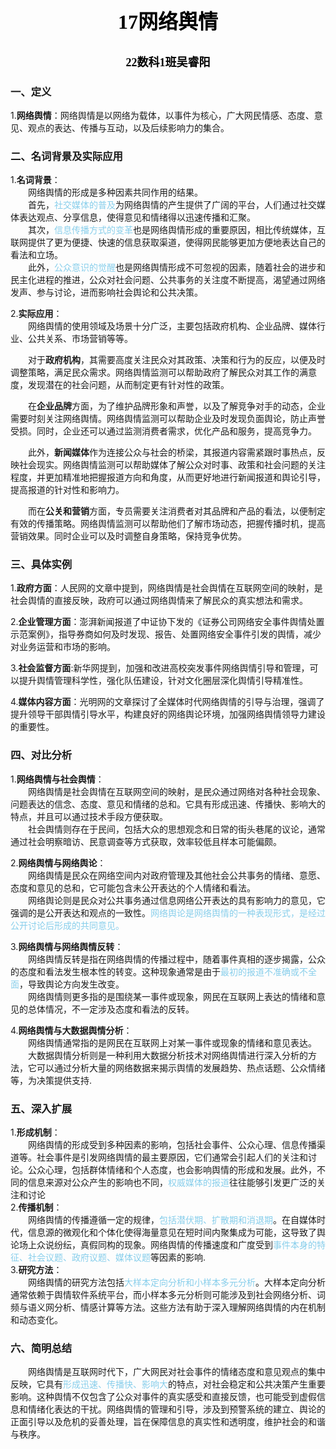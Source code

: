 # <center><font face="黑体" size=6 font color=black>17网络舆情</font></center>
## <center><font face="黑体" size=4 font color=black>22数科1班吴睿阳</font></center>
### 一、定义
1.**网络舆情**：网络舆情是以网络为载体，以事件为核心，广大网民情感、态度、意见、观点的表达、传播与互动，以及后续影响力的集合。
### 二、名词背景及实际应用
1.**名词背景**：<br>
&emsp;&emsp;网络舆情的形成是多种因素共同作用的结果。<br>
&emsp;&emsp;首先，<font color=skyblue>社交媒体的普及</font>为网络舆情的产生提供了广阔的平台，人们通过社交媒体表达观点、分享信息，使得意见和情绪得以迅速传播和汇聚。<br>
&emsp;&emsp;其次，<font color=skyblue>信息传播方式的变革</font>也是网络舆情形成的重要原因，相比传统媒体，互联网提供了更为便捷、快速的信息获取渠道，使得网民能够更加方便地表达自己的看法和立场。<br>
&emsp;&emsp;此外，<font color=skyblue>公众意识的觉醒</font>也是网络舆情形成不可忽视的因素，随着社会的进步和民主化进程的推进，公众对社会问题、公共事务的关注度不断提高，渴望通过网络发声、参与讨论，进而影响社会舆论和公共决策。<br>

2.**实际应用**：<br>
&emsp;&emsp;网络舆情的使用领域及场景十分广泛，主要包括政府机构、企业品牌、媒体行业、公共关系、市场营销等等。<br>

&emsp;&emsp;对于**政府机构**，其需要高度关注民众对其政策、决策和行为的反应，以便及时调整策略，满足民众需求。网络舆情监测可以帮助政府了解民众对其工作的满意度，发现潜在的社会问题，从而制定更有针对性的政策。<br>

&emsp;&emsp;在**企业品牌**方面，为了维护品牌形象和声誉，以及了解竞争对手的动态，企业需要时刻关注网络舆情。网络舆情监测可以帮助企业及时发现负面舆论，防止声誉受损。同时，企业还可以通过监测消费者需求，优化产品和服务，提高竞争力。<br>

&emsp;&emsp;此外，**新闻媒体**作为连接公众与社会的桥梁，其报道内容需紧跟时事热点，反映社会现实。网络舆情监测可以帮助媒体了解公众对时事、政策和社会问题的关注程度，并更加精准地把握报道方向和角度，从而更好地进行新闻报道和舆论引导，提高报道的针对性和影响力‌。<br>

&emsp;&emsp;而在**公关和营销**方面，专员需要关注消费者对其品牌和产品的看法，以便制定有效的传播策略。网络舆情监测可以帮助他们了解市场动态，把握传播时机，提高营销效果。同时企业可以及时调整自身策略，保持竞争优势‌。
### 三、具体实例
1.**政府方面**：人民网的文章中提到，网络舆情是社会舆情在互联网空间的映射，是社会舆情的直接反映，政府可以通过网络舆情来了解民众的真实想法和需求。<br>

2.**企业管理方面**：澎湃新闻报道了中证协下发的《证券公司网络安全事件舆情处置示范案例》，指导券商如何及时发现、报告、处置网络安全事件引发的舆情，减少对业务运营和市场的影响。<br>

3.**社会监督方面**:新华网提到，加强和改进高校突发事件网络舆情引导和管理，可以提升舆情管理科学性，强化队伍建设，针对文化圈层深化舆情引导精准性。<br>

4.**媒体内容方面**：光明网的文章探讨了全媒体时代网络舆情的引导与治理，强调了提升领导干部舆情引导水平，构建良好的网络舆论环境，加强网络舆情领导力建设的重要性。<br>
### 四、对比分析
1.**网络舆情与社会舆情**：<br>
&emsp;&emsp;网络舆情是社会舆情在互联网空间的映射，是民众通过网络对各种社会现象、问题表达的信念、态度、意见和情绪的总和。它具有形成迅速、传播快、影响大的特点，并且可以通过技术手段方便获取。<br>
&emsp;&emsp;社会舆情则存在于民间，包括大众的思想观念和日常的街头巷尾的议论，通常通过社会明察暗访、民意调查等方式获取，效率较低且样本可能偏颇。<br>

2.**网络舆情与网络舆论**：<br>
&emsp;&emsp;网络舆情是民众在网络空间内对政府管理及其他社会公共事务的情绪、意愿、态度和意见的总和，它可能包含未公开表达的个人情绪和看法。<br>
&emsp;&emsp;网络舆论则是民众对公共事务通过信息网络公开表达的具有影响力的意见，它强调的是公开表达和观点的一致性。<font color=skyblue>网络舆论是网络舆情的一种表现形式，是经过公开讨论后形成的共同意见。</font><br>

3.**网络舆情与网络舆情反转**：<br>
&emsp;&emsp;网络舆情反转是指在网络舆情的传播过程中，随着事件真相的逐步揭露，公众的态度和看法发生根本性的转变。这种现象通常是由于<font color=skyblue>最初的报道不准确或不全面</font>，导致舆论方向发生改变。<br>
&emsp;&emsp;网络舆情则更多指的是围绕某一事件或现象，网民在互联网上表达的情绪和意见的总体情况，不一定涉及态度和看法的反转。<br>

4.**网络舆情与大数据舆情分析**：<br>
&emsp;&emsp;网络舆情通常指的是网民在互联网上对某一事件或现象的情绪和意见表达。<br>
&emsp;&emsp;大数据舆情分析则是一种利用大数据分析技术对网络舆情进行深入分析的方法，它可以通过分析大量的网络数据来揭示舆情的发展趋势、热点话题、公众情绪等，为决策提供支持.<br>
### 五、深入扩展
1.**形成机制**：<br>
&emsp;&emsp;网络舆情的形成受到多种因素的影响，包括社会事件、公众心理、信息传播渠道等。社会事件是引发网络舆情的最主要原因，它们通常会引起人们的关注和讨论。公众心理，包括群体情绪和个人态度，也会影响舆情的形成和发展。此外，不同的信息来源对公众产生的影响也不同，<font color=skyblue>权威媒体的报道</font>往往能够引发更广泛的关注和讨论<br>
2.**传播机制**：<br>
&emsp;&emsp;网络舆情的传播遵循一定的规律，<font color=skyblue>包括潜伏期、扩散期和消退期</font>。在自媒体时代，信息源的微观化和个体化使得海量意见在短时间内聚集成为可能，这导致了舆论场上众说纷纭，真假同构的现象。网络舆情的传播速度和广度受到<font color=skyblue>事件本身的特征、社会议题、政府议题、媒体议题</font>等因素的影响.<br>
3.**研究方法**：<br>
&emsp;&emsp;网络舆情的研究方法包括<font color=skyblue>大样本定向分析和小样本多元分析</font>。大样本定向分析通常依赖于舆情软件系统平台，而小样本多元分析则可能涉及到社会网络分析、词频与语义网分析、情感计算等方法。这些方法有助于深入理解网络舆情的内在机制和动态变化。<br>
### 六、简明总结
&emsp;&emsp;网络舆情是互联网时代下，广大网民对社会事件的情绪态度和意见观点的集中反映，它具有<font color=skyblue>形成迅速、传播快、影响大</font>的特点，对社会稳定和公共决策产生重要影响。这种舆情不仅包含了公众对事件的真实感受和直接反馈，也可能受到虚假信息和情绪化表达的干扰。网络舆情的管理和引导，涉及到预警系统的建立、舆论的正面引导以及危机的妥善处理，旨在保障信息的真实性和透明度，维护社会的和谐与秩序。<br>
